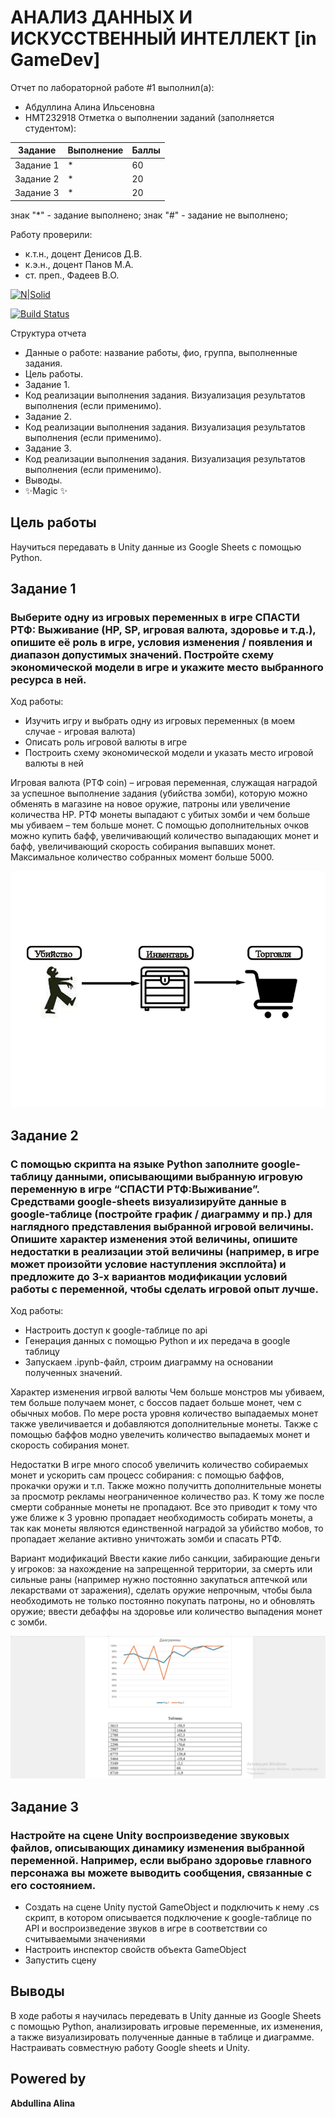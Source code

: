 # АНАЛИЗ ДАННЫХ И ИСКУССТВЕННЫЙ ИНТЕЛЛЕКТ [in GameDev]
Отчет по лабораторной работе #1 выполнил(а):
- Абдуллина Алина Ильсеновна
- НМТ232918
Отметка о выполнении заданий (заполняется студентом):

| Задание | Выполнение | Баллы |
| ------ | ------ | ------ |
| Задание 1 | * | 60 |
| Задание 2 | * | 20 |
| Задание 3 | * | 20 |

знак "*" - задание выполнено; знак "#" - задание не выполнено;

Работу проверили:
- к.т.н., доцент Денисов Д.В.
- к.э.н., доцент Панов М.А.
- ст. преп., Фадеев В.О.

[![N|Solid](https://cldup.com/dTxpPi9lDf.thumb.png)](https://nodesource.com/products/nsolid)

[![Build Status](https://travis-ci.org/joemccann/dillinger.svg?branch=master)](https://travis-ci.org/joemccann/dillinger)

Структура отчета

- Данные о работе: название работы, фио, группа, выполненные задания.
- Цель работы.
- Задание 1.
- Код реализации выполнения задания. Визуализация результатов выполнения (если применимо).
- Задание 2.
- Код реализации выполнения задания. Визуализация результатов выполнения (если применимо).
- Задание 3.
- Код реализации выполнения задания. Визуализация результатов выполнения (если применимо).
- Выводы.
- ✨Magic ✨

## Цель работы
Научиться передавать в Unity данные из Google Sheets с помощью Python.



## Задание 1
### Выберите одну из игровых переменных в игре СПАСТИ РТФ: Выживание (HP, SP, игровая валюта, здоровье и т.д.), опишите её роль в игре, условия изменения / появления и диапазон допустимых значений. Постройте схему экономической модели в игре и укажите место выбранного ресурса в ней.

Ход работы:
- Изучить игру и выбрать одну из игровых переменных (в моем случае - игровая валюта)
- Описать роль игровой валюты в игре
- Построить схему экономической модели и указать место игровой валюты в ней

Игровая валюта (РТФ coin) – игровая переменная, служащая наградой за успешное выполнение задания (убийства зомби), которую можно обменять в магазине на новое оружие, патроны или увеличение количества HP. РТФ монеты выпадают с убитых зомби и чем больше мы убиваем – тем больше монет. С помощью дополнительных очков можно купить бафф, увеличивающий количество выпадающих монет и бафф, увеличивающий скорость собирания выпавших монет. Максимальное количество собранных момент больше 5000.

![](img/схема.png)



## Задание 2
###  С помощью скрипта на языке Python заполните google-таблицу данными, описывающими выбранную игровую переменную в игре “СПАСТИ РТФ:Выживание”. Средствами google-sheets визуализируйте данные в google-таблице (постройте график / диаграмму и пр.) для наглядного представления выбранной игровой величины. Опишите характер изменения этой величины, опишите недостатки в реализации этой величины (например, в игре может произойти условие наступления эксплойта) и предложите до 3-х вариантов модификации условий работы с переменной, чтобы сделать игровой опыт лучше.

Ход работы:
- Настроить доступ к google-таблице по api
- Генерация данных с помощью Python и их передача в google таблицу
- Запускаем .ipynb-файл, строим диаграмму на основании полученных значений.

Характер изменения игрвой валюты
Чем больше монстров мы убиваем, тем больше получаем монет, с боссов падает больше монет, чем с обычных мобов. По мере роста уровня количество выпадаемых монет также увеличивается и добавляются дополнительные монеты. Также с помощью баффов модно увелечить количество выпадаемых монет и скорость собирания монет.

Недостатки
В игре много способ увеличить количество собираемых монет и ускорить сам процесс собирания: с помощью баффов, прокачки оружи и т.п. Также можно получитть дополнительные монеты за просмотр рекламы неограниченное количество раз. К тому же после смерти собранные монеты не пропадают. Все это приводит к тому что уже ближе к 3 уровню пропадает необходимость собирать монеты, а так как монеты являются единственной наградой за убийство мобов, то пропадает желание активно уничтожать зомби и спасать РТФ. 

Вариант модификаций
Ввести какие либо санкции, забирающие деньги у игроков: за нахождение на запрещенной территории, за смерть или сильные раны (например нужно постоянно закупаться аптечкой или лекарствами от заражения), сделать оружие непрочным, чтобы была необходимоть не только постоянно покупать патроны, но и обновлять оружие; ввести дебаффы на здоровье или количество выпадения монет с зомби.

![](img/2024-11-20_01-38-15.png)


## Задание 3
###  Настройте на сцене Unity воспроизведение звуковых файлов, описывающих динамику изменения выбранной переменной. Например, если выбрано здоровье главного персонажа вы можете выводить сообщения, связанные с его состоянием.

- Создать на сцене Unity пустой GameObject и подключить к нему .cs скрипт, в котором описывается подключение к google-таблице по API и воспроизведение звуков в игре в соответствии со считываемыми значениями
- Настроить инспектор свойств объекта GameObject
- Запустить сцену

  
## Выводы
В ходе работы я научилась передевать в Unity данные из Google Sheets с помощью Python, анализировать игровые переменные, их изменения, а также визуализировать полученные данные в таблице и диаграмме. Настраивать совместную работу Google sheets и Unity.

## Powered by

**Abdullina Alina**
